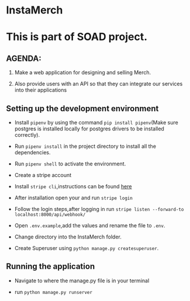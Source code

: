 # InstaMerch

# This is part of SOAD project.

## AGENDA:

  1. Make a web application for designing and selling Merch.

  2. Also provide users with an API so that they can integrate our services into their applications

## Setting up the development environment

  * Install `pipenv` by using the command `pip install pipenv`(Make sure postgres is installed locally for postgres drivers to be installed correctly).
  
  * Run `pipenv install` in the project directory to install all the dependencies.
  
  * Run `pipenv shell` to activate the environment.

  * Create a stripe account

  * Install `stripe cli`,instructions can be found [here](https://stripe.com/docs/stripe-cli)
  
  * After installation open your and run `stripe login`
  
  * Follow the login steps,after logging in run `stripe listen --forward-to localhost:8000/api/webhook/`

  * Open `.env.example`,add the values and rename the file to `.env`.
  
  * Change directory into the InstaMerch folder.
  
  * Create Superuser using `python manage.py createsuperuser`.
  
## Running the application
 
  * Navigate to where the manage.py file is in your terminal

  * run `python manage.py runserver`
